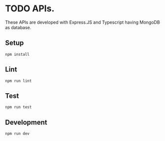 # TODO APIs.

These APIs are developed with Express.JS and Typescript having MongoDB as database.

## Setup

```
npm install
```

## Lint

```
npm run lint
```

## Test

```
npm run test
```

## Development

```
npm run dev
```
